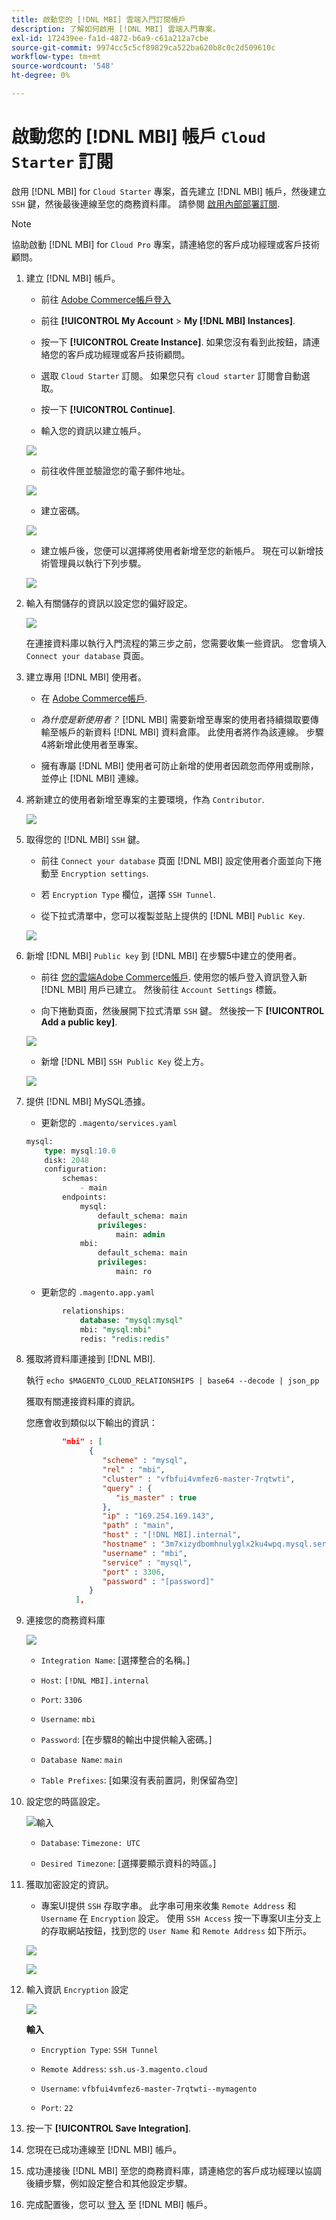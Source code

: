 ```yaml
---
title: 啟動您的 [!DNL MBI] 雲端入門訂閱帳戶
description: 了解如何啟用 [!DNL MBI] 雲端入門專案。
exl-id: 172439ee-fa1d-4872-b6a9-c61a212a7cbe
source-git-commit: 9974cc5c5cf89829ca522ba620b8c0c2d509610c
workflow-type: tm+mt
source-wordcount: '548'
ht-degree: 0%

---
```


# 啟動您的 [!DNL MBI] 帳戶 `Cloud Starter` 訂閱

啟用 [!DNL MBI] for `Cloud Starter` 專案，首先建立 [!DNL MBI] 帳戶，然後建立 `SSH` 鍵，然後最後連線至您的商務資料庫。 請參閱 [啟用內部部署訂閱](../getting-started/onpremise-activation.md).

>[!NOTE]
>
>協助啟動 [!DNL MBI] for `Cloud Pro` 專案，請連絡您的客戶成功經理或客戶技術顧問。

1. 建立 [!DNL MBI] 帳戶。

   - 前往 [Adobe Commerce帳戶登入](https://account.magento.com/customer/account/login)

   - 前往 **[!UICONTROL My Account** > **My [!DNL MBI] Instances]**.

   - 按一下 **[!UICONTROL Create Instance]**. 如果您沒有看到此按鈕，請連絡您的客戶成功經理或客戶技術顧問。

   - 選取 `Cloud Starter` 訂閱。 如果您只有 `cloud starter` 訂閱會自動選取。

   - 按一下 **[!UICONTROL Continue]**.

   - 輸入您的資訊以建立帳戶。

   ![](../assets/create-account-2.png)

   - 前往收件匣並驗證您的電子郵件地址。

   ![](../assets/create-account-3.png)

   - 建立密碼。

   ![](../assets/create-account-4.png)

   - 建立帳戶後，您便可以選擇將使用者新增至您的新帳戶。 現在可以新增技術管理員以執行下列步驟。

   ![](../assets/create-account-5.png)

1. 輸入有關儲存的資訊以設定您的偏好設定。

   ![](../assets/create-account-6.png)

   在連接資料庫以執行入門流程的第三步之前，您需要收集一些資訊。 您會填入 `Connect your database` 頁面。

1. 建立專用 [!DNL MBI] 使用者。

   - 在 [Adobe Commerce帳戶](https://accounts.magento.com).

   - _為什麼是新使用者？_ [!DNL MBI] 需要新增至專案的使用者持續擷取要傳輸至帳戶的新資料 [!DNL MBI] 資料倉庫。 此使用者將作為該連線。 步驟4將新增此使用者至專案。

   - 擁有專屬 [!DNL MBI] 使用者可防止新增的使用者因疏忽而停用或刪除，並停止 [!DNL MBI] 連線。

1. 將新建立的使用者新增至專案的主要環境，作為 `Contributor`.

   ![](../assets/create-account-7.png)

1. 取得您的 [!DNL MBI] `SSH` 鍵。

   - 前往 `Connect your database` 頁面 [!DNL MBI] 設定使用者介面並向下捲動至 `Encryption settings`.

   - 若 `Encryption Type` 欄位，選擇 `SSH Tunnel`.

   - 從下拉式清單中，您可以複製並貼上提供的 [!DNL MBI] `Public Key`.

   ![](../assets/create-account-8.png)

1. 新增 [!DNL MBI] `Public key` 到 [!DNL MBI] 在步驟5中建立的使用者。

   - 前往 [您的雲端Adobe Commerce帳戶](https://accounts.magento.cloud/). 使用您的帳戶登入資訊登入新 [!DNL MBI] 用戶已建立。 然後前往 `Account Settings` 標籤。

   - 向下捲動頁面，然後展開下拉式清單 `SSH` 鍵。 然後按一下 **[!UICONTROL Add a public key]**.

   ![](../assets/create-account-9.png)

   - 新增 [!DNL MBI] `SSH Public Key` 從上方。

   ![](../assets/create-account-10.png)

1. 提供 [!DNL MBI] MySQL憑據。

   - 更新您的 `.magento/services.yaml`

   ```sql
   mysql:
       type: mysql:10.0
       disk: 2048
       configuration:
           schemas:
               - main
           endpoints:
               mysql:
                   default_schema: main
                   privileges:
                       main: admin
               mbi:
                   default_schema: main
                   privileges:
                       main: ro
   ```

   - 更新您的 `.magento.app.yaml`

   ```sql
           relationships:
               database: "mysql:mysql"
               mbi: "mysql:mbi"
               redis: "redis:redis"
   ```

1. 獲取將資料庫連接到 [!DNL MBI].

   執行
   `echo $MAGENTO_CLOUD_RELATIONSHIPS | base64 --decode | json_pp`

   獲取有關連接資料庫的資訊。

   您應會收到類似以下輸出的資訊：

   ```json
           "mbi" : [
                 {
                    "scheme" : "mysql",
                    "rel" : "mbi",
                    "cluster" : "vfbfui4vmfez6-master-7rqtwti",
                    "query" : {
                       "is_master" : true
                    },
                    "ip" : "169.254.169.143",
                    "path" : "main",
                    "host" : "[!DNL MBI].internal",
                    "hostname" : "3m7xizydbomhnulyglx2ku4wpq.mysql.service._.magentosite.cloud",
                    "username" : "mbi",
                    "service" : "mysql",
                    "port" : 3306,
                    "password" : "[password]"
                 }
              ],
   ```

1. 連接您的商務資料庫

   ![](../assets/create-account-11.png)

   - `Integration Name`: [選擇整合的名稱。]

   - `Host`: `[!DNL MBI].internal`

   - `Port`: `3306`

   - `Username`: `mbi`

   - `Password`: [在步驟8的輸出中提供輸入密碼。]

   - `Database Name`: `main`

   - `Table Prefixes`: [如果沒有表前置詞，則保留為空]

1. 設定您的時區設定。

   ![輸入](../assets/create-account-12.png)

   - `Database`: `Timezone: UTC`

   - `Desired Timezone`: [選擇要顯示資料的時區。]

1. 獲取加密設定的資訊。

   - 專案UI提供 `SSH` 存取字串。 此字串可用來收集 `Remote Address` 和 `Username` 在 `Encryption` 設定。 使用 `SSH Access` 按一下專案UI主分支上的存取網站按鈕，找到您的 `User Name` 和 `Remote Address` 如下所示。

   ![](../assets/create-account-13.png)

   ![](../assets/create-account-14.png)

1. 輸入資訊 `Encryption` 設定

   ![](../assets/create-account-15.png)

   **輸入**

   - `Encryption Type`: `SSH Tunnel`

   - `Remote Address`: `ssh.us-3.magento.cloud`

   - `Username`: `vfbfui4vmfez6-master-7rqtwti--mymagento`

   - `Port`: `22`

1. 按一下 **[!UICONTROL Save Integration]**.

1. 您現在已成功連線至 [!DNL MBI] 帳戶。

1. 成功連接後 [!DNL MBI] 至您的商務資料庫，請連絡您的客戶成功經理以協調後續步驟，例如設定整合和其他設定步驟。

1. 完成配置後，您可以 [登入](../getting-started/sign-in.md) 至 [!DNL MBI] 帳戶。
